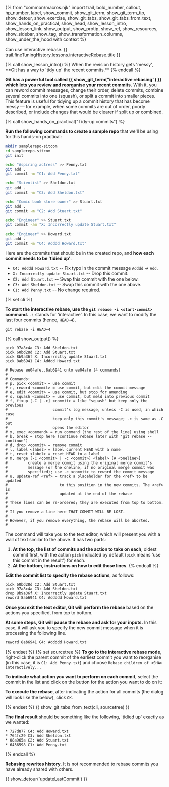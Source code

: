 {% from "common/macros.njk" import trail, bold_number, callout, hp_number, label, show_commit, show_git_term, show_git_term_tip, show_detour, show_exercise, show_git_tabs, show_git_tabs_from_text, show_hands_on_practical, show_head, show_lesson_intro, show_lesson_link, show_output, show_protip, show_ref, show_resources, show_sidebar, show_tag, show_transformation_columns, show_under_the_hood with context %}

<span id="prereqs"></span>
<span id="outcomes">Can use interactive rebase.</span>
<span id="title">{{ trail.fineTuningHistory.lessons.interactiveRebase.title }}</span>

<div id="body">
{% call show_lesson_intro() %}
When the revision history gets 'messy', **Git has a way to 'tidy up' the recent commits.**
{% endcall %}

**Git has a powerful tool called {{ show_git_term("interactive rebasing") }} which lets you review and reorganise your recent commits.** With it, you can reword commit messages, change their order, delete commits, combine several commits into one (squash), or split a commit into smaller pieces. This feature is useful for tidying up a commit history that has become messy — for example, when some commits are out of order, poorly described, or include changes that would be clearer if split up or combined.

<!-- ================== start: HANDS-ON =========================== -->
{% call show_hands_on_practical("Tidy-up commits")  %}

**Run the following commands to create a sample repo** that we'll be using for this hands-on practical:

```bash
mkdir samplerepo-sitcom
cd samplerepo-sitcom
git init

echo "Aspiring actress" >> Penny.txt
git add .
git commit -m "C1: Add Penny.txt"

echo "Scientist" >> Sheldon.txt
git add .
git commit -m "C3: Add Sheldon.txt"

echo "Comic book store owner" >> Stuart.txt
git add .
git commit -m "C2: Add Stuart.txt"

echo "Engineer" >> Stuart.txt
git commit -am "X: Incorrectly update Stuart.txt"

echo "Engineer" >> Howard.txt
git add .
git commit -m "C4: Adddd Howard.txt"
```
Here are the commits that should be in the created repo, and **how each commit needs to be 'tidied up'**.
* `C4: Adddd Howard.txt` -- Fix typo in the commit message `Adddd` → `Add`.
* `X: Incorrectly update Stuart.txt` -- Drop this commit.
* `C2: Add Stuart.txt` -- Swap this commit with the one below.
* `C3: Add Sheldon.txt` -- Swap this commit with the one above.
* `C1: Add Penny.txt` -- No change required.

{% set cli %} <!-- ------ start: Git Tabs --------------->

**To start the interactive rebase, use the `git rebase -i <start-commit>` command.** `-i` stands for 'interactive'. In this case, we want to modify the last four commits (hence, `HEAD~4`).
```bash{.no-line-numbers}
git rebase -i HEAD~4
```
{% call show_output() %}
```bash{.no-line-numbers}
pick 97a8c4a C3: Add Sheldon.txt
pick 60bd28d C2: Add Stuart.txt
pick 8b9a36f X: Incorrectly update Stuart.txt
pick 8ab6941 C4: Adddd Howard.txt

# Rebase ee04afe..8ab6941 onto ee04afe (4 commands)
#
# Commands:
# p, pick <commit> = use commit
# r, reword <commit> = use commit, but edit the commit message
# e, edit <commit> = use commit, but stop for amending
# s, squash <commit> = use commit, but meld into previous commit
# f, fixup [-C | -c] <commit> = like "squash" but keep only the previous
#                    commit's log message, unless -C is used, in which case
#                    keep only this commit's message; -c is same as -C but
#                    opens the editor
# x, exec <command> = run command (the rest of the line) using shell
# b, break = stop here (continue rebase later with 'git rebase --continue')
# d, drop <commit> = remove commit
# l, label <label> = label current HEAD with a name
# t, reset <label> = reset HEAD to a label
# m, merge [-C <commit> | -c <commit>] <label> [# <oneline>]
#         create a merge commit using the original merge commit's
#         message (or the oneline, if no original merge commit was
#         specified); use -c <commit> to reword the commit message
# u, update-ref <ref> = track a placeholder for the <ref> to be updated
#                       to this position in the new commits. The <ref> is
#                       updated at the end of the rebase
#
# These lines can be re-ordered; they are executed from top to bottom.
#
# If you remove a line here THAT COMMIT WILL BE LOST.
#
# However, if you remove everything, the rebase will be aborted.
#
```
The command will take you to the text editor, which will present you with a wall of text similar to the above. It has two parts:

1. **At the top, the list of commits and the action to take on each**, oldest commit first, with the action `pick` indicated by default (`pick` means 'use this commit in the result') for each.
1. **At the bottom, instructions on how to edit those lines**.
{% endcall %}

**Edit the commit list to specify the rebase actions**, as follows:
```bash{.no-line-numbers}
pick 60bd28d C2: Add Stuart.txt
pick 97a8c4a C3: Add Sheldon.txt
drop 8b9a36f X: Incorrectly update Stuart.txt
reword 8ab6941 C4: Addddd Howard.txt
```
**Once you exit the text editor, Git will perform the rebase** based on the actions you specified, from top to bottom.

**At some steps, Git will pause the rebase and ask for your inputs.** In this case, it will ask you to specify the new commit message when it is processing the following line.
```bash{.no-line-numbers}
reword 8ab6941 C4: Addddd Howard.txt
```

{% endset %}
{% set sourcetree %}
**To go to the interactive rebase mode**, right-click the parent commit of the earliest commit you want to reorganise (in this case, it is `C1: Add Penny.txt`) and choose `Rebase children of <SHA> interactively...`<br>
<pic src="images/sourcetreeRightClickToRebase.png" width="500" />

**To indicate what action you want to perform on each commit**, select the commit in the list and click on the button for the action you want to do on it:<br>
<pic src="images/sourcetreeIndicateModifications.png" width="700" />

**To execute the rebase**, after indicating the action for all commits (the dialog will look like the below), click `OK`.<br>
<pic src="images/sourcetreeExecuteModifications.png" width="700" />

{% endset %}
{{ show_git_tabs_from_text(cli, sourcetree) }}
<!-- ------ end: Git Tabs -------------------------------->

**The final result** should be something like the following, 'tidied up' exactly as we wanted:
```{.no-line-numbers}
* 727d877 C4: Add Howard.txt
* 764fc29 C3: Add Sheldon.txt
* 08a965a C2: Add Stuart.txt
* 6436598 C1: Add Penny.txt
```
{% endcall %}<!-- ===== end: HANDS-ON ============================ -->

<box type="warning" seamless>

**Rebasing rewrites history.** It is not recommended to rebase commits you have already shared with others.
</box>

</div>
<div id="extras">
{{ show_detour('updateLastCommit') }}
</div>
